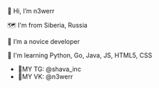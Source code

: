 👾 Hi, I’m n3werr

🗺️ I'm from Siberia, Russia

🤖 I’m a novice developer

🌱 I'm learning Python, Go, Java, JS, HTML5, CSS

- 📌MY TG: @shava_inc
- 📌MY VK: @n3werr
